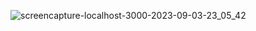 ![screencapture-localhost-3000-2023-09-03-23_05_42](https://github.com/mistrysimran/MERN_EmployeeCRUD.github.io/assets/76590641/b40edc35-d73c-438d-ab31-b779c2454afe)
